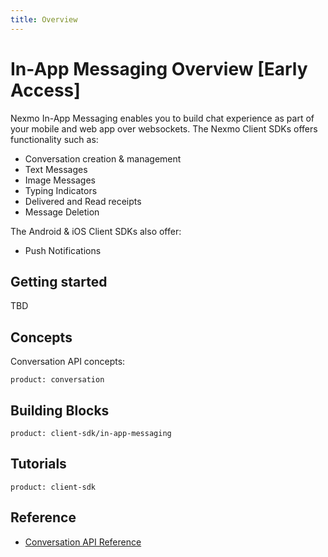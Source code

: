 ```yaml
---
title: Overview
---
```


# In-App Messaging Overview [Early Access]

Nexmo In-App Messaging enables you to build chat experience as part of your mobile and web app over websockets. The Nexmo Client SDKs offers functionality such as:

* Conversation creation & management
* Text Messages
* Image Messages
* Typing Indicators
* Delivered and Read receipts
* Message Deletion

The Android & iOS Client SDKs also offer:

* Push Notifications

## Getting started

TBD

## Concepts

Conversation API concepts:

```concept_list
product: conversation
```

## Building Blocks

```building_block_list
product: client-sdk/in-app-messaging
```

## Tutorials

```tutorials
product: client-sdk
```

## Reference

* [Conversation API Reference](/api/conversation)
